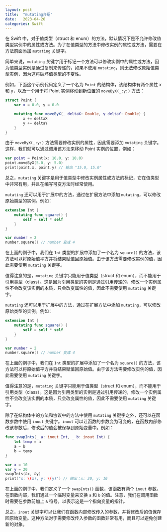 ```yaml
---
layout: post
title:  "mutating介绍"
date:   2023-04-26
categories: Swift
---
```


在 Swift 中，对于值类型（struct 和 enum）的方法，默认情况下是不允许修改值类型实例中的属性或方法。为了在值类型的方法中修改实例的属性或方法，需要在方法前面添加 `mutating` 关键字。

简单来说，`mutating` 关键字用于标记一个方法可以修改实例中的属性或方法，因为值类型实例是通过复制来传递的，如果不使用 `mutating`，则无法修改原始值类型实例，因为这将破坏值类型的不变性。

例如，下面这个示例代码定义了一个名为 `Point` 的结构体，该结构体有两个属性 x 和 y，以及一个用于将 Point 实例移动到新位置的 `moveByX(_:y:)` 方法：

```swift
struct Point {
    var x = 0.0, y = 0.0

    mutating func moveByX(_ deltaX: Double, y deltaY: Double) {
        x += deltaX
        y += deltaY
    }
}
```

由于 `moveByX(_:y:)` 方法需要修改实例的属性，因此需要添加 `mutating` 关键字。这样，我们就可以通过调用该方法来移动 Point 实例的位置，例如：

```swift
var point = Point(x: 10.0, y: 10.0)
point.moveByX(5.0, y: 5.0)
print(point.x, point.y) // 输出 "15.0, 15.0"
```

总之，`mutating` 关键字是用于值类型中修改实例属性或方法的标记，它在值类型中非常有用，并且在编写可变方法时经常使用。

`mutating` 还可以用于扩展中的方法，通过在扩展方法中添加 `mutating`，可以修改原始类型的实例。例如：

```swift
extension Int {
    mutating func square() {
        self = self * self
    }
}

var number = 2
number.square() // number 变成 4
```

在上面的例子中，我们在 `Int` 类型的扩展中添加了一个名为 `square()` 的方法，该方法可以将原始值平方并将结果赋值回原始值。由于该方法需要修改实例的值，因此需要使用 `mutating` 关键字。

值得注意的是，`mutating` 关键字只能用于值类型（struct 和 enum），而不能用于引用类型（class）。这是因为引用类型的实例是通过引用传递的，修改一个实例属性不会改变该实例的本质，只会改变属性的值，因此不需要使用 `mutating` 关键字。



`mutating` 还可以用于扩展中的方法，通过在扩展方法中添加 `mutating`，可以修改原始类型的实例。例如：

```swift
extension Int {
    mutating func square() {
        self = self * self
    }
}

var number = 2
number.square() // number 变成 4
```

在上面的例子中，我们在 `Int` 类型的扩展中添加了一个名为 `square()` 的方法，该方法可以将原始值平方并将结果赋值回原始值。由于该方法需要修改实例的值，因此需要使用 `mutating` 关键字。

值得注意的是，`mutating` 关键字只能用于值类型（struct 和 enum），而不能用于引用类型（class）。这是因为引用类型的实例是通过引用传递的，修改一个实例属性不会改变该实例的本质，只会改变属性的值，因此不需要使用 `mutating` 关键字。

除了在结构体中的方法和协议中的方法中使用 `mutating` 关键字之外，还可以在函数参数中使用 `inout` 关键字。`inout` 可以让函数的参数变为可变的，在函数内部修改该参数后，修改后的值会被保存到原始变量中。例如：

```swift
func swapInts(_ a: inout Int, _ b: inout Int) {
    let temp = a
    a = b
    b = temp
}

var x = 10
var y = 20
swapInts(&x, &y)
print("x: \(x), y: \(y)") // 输出：x: 20, y: 10
```

在上面的例子中，我们定义了一个 `swapInts()` 函数，该函数有两个 `inout` 参数。在函数内部，我们通过一个临时变量来交换 `a` 和 `b` 的值。注意，我们在调用函数时需要在参数前加上 `&` 符号，以表示这是一个指向变量的指针。

总之，`inout` 关键字可以让我们在函数内部修改传入的参数，并将修改后的值保存回原始变量。这种方法对于需要修改传入参数的函数非常有用，而且可以避免创建新的对象。
